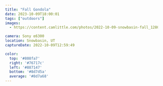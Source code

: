 ```yaml
---
title: "Fall Gondola"
date: 2023-10-09T18:00:01
tags: ["outdoors"]
images:
  - https://content.camlittle.com/photos/2022-10-09-snowbasin-fall_1280.jpg

camera: Sony α6300
location: Snowbasin, UT
captureDate: 2022-10-09T12:59:49

color:
  top: '#808fa7'
  right: '#76717c'
  left: '#887147'
  bottom: '#8d7d5a'
  average: '#8d7a68'
---
```

